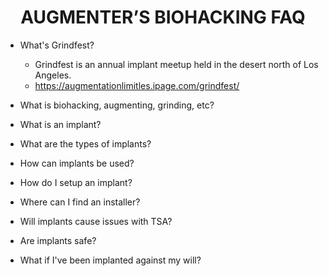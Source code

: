 <div align="center"> 

# AUGMENTER’S BIOHACKING FAQ

</div>

- What's Grindfest?
  - Grindfest is an annual implant meetup held in the desert north of Los Angeles.
  - https://augmentationlimitles.ipage.com/grindfest/

- What is biohacking, augmenting, grinding, etc?

- What is an implant?

- What are the types of implants?

- How can implants be used?

- How do I setup an implant?

- Where can I find an installer?

- Will implants cause issues with TSA?

- Are implants safe?

- What if I've been implanted against my will?